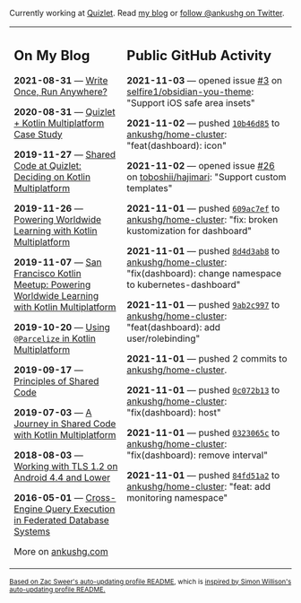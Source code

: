 Currently working at [Quizlet](https://quizlet.com/). Read [my blog](https://ankushg.com/) or [follow @ankushg on Twitter](https://twitter.com/ankushg).

<table><tr><td valign="top" width="40%">

## On My Blog
<!-- blog starts -->
**2021-08-31** — [Write Once, Run Anywhere?](https://ankushg.com/posts/write-once-run-anywhere-increment/)

**2020-08-31** — [Quizlet + Kotlin Multiplatform Case Study](https://ankushg.com/posts/quizlet-kotlin-multiplatform-case-study/)

**2019-11-27** — [Shared Code at Quizlet: Deciding on Kotlin Multiplatform](https://ankushg.com/posts/shared-code-kotlin-multiplatform/)

**2019-11-26** — [Powering Worldwide Learning with Kotlin Multiplatform](https://ankushg.com/speaking/droidcon-sf-2019)

**2019-11-07** — [San Francisco Kotlin Meetup: Powering Worldwide Learning with Kotlin Multiplatform](https://ankushg.com/speaking/sf-kotlin-meetup-2019)

**2019-10-20** — [Using `@Parcelize` in Kotlin Multiplatform](https://ankushg.com/posts/multiplatform-parcelize/)

**2019-09-17** — [Principles of Shared Code](https://ankushg.com/speaking/denver-startup-week-2019)

**2019-07-03** — [A Journey in Shared Code with Kotlin Multiplatform](https://ankushg.com/speaking/droidcon-berlin-2019)

**2018-08-03** — [Working with TLS 1.2 on Android 4.4 and Lower](https://ankushg.com/posts/tls-1.2-on-android/)

**2016-05-01** — [Cross-Engine Query Execution in Federated Database Systems](https://ankushg.com/projects/thesis)
<!-- blog ends -->
More on [ankushg.com](https://ankushg.com/)
</td><td valign="top" width="60%">

## Public GitHub Activity
<!-- githubActivity starts -->
**2021-11-03** — opened issue [#3](https://github.com/selfire1/obsidian-you-theme/issues/3) on [selfire1/obsidian-you-theme](https://api.github.com/repos/selfire1/obsidian-you-theme): "Support iOS safe area insets"

**2021-11-02** — pushed [`10b46d85`](https://github.com/ankushg/home-cluster/commit/10b46d852914669657f4296b230f30e48b478053) to [ankushg/home-cluster](https://api.github.com/repos/ankushg/home-cluster): "feat(dashboard): icon"

**2021-11-02** — opened issue [#26](https://github.com/toboshii/hajimari/issues/26) on [toboshii/hajimari](https://api.github.com/repos/toboshii/hajimari): "Support custom templates"

**2021-11-01** — pushed [`609ac7ef`](https://github.com/ankushg/home-cluster/commit/609ac7ef9b160091be3addadf0b3c642f6ada5a4) to [ankushg/home-cluster](https://api.github.com/repos/ankushg/home-cluster): "fix: broken kustomization for dashboard"

**2021-11-01** — pushed [`8d4d3ab8`](https://github.com/ankushg/home-cluster/commit/8d4d3ab84e952283e089dfa84fe73f10f72cd949) to [ankushg/home-cluster](https://api.github.com/repos/ankushg/home-cluster): "fix(dashboard): change namespace to kubernetes-dashboard"

**2021-11-01** — pushed [`9ab2c997`](https://github.com/ankushg/home-cluster/commit/9ab2c997e4552fb26e3a82910587d600e9fdc5ce) to [ankushg/home-cluster](https://api.github.com/repos/ankushg/home-cluster): "feat(dashboard): add user/rolebinding"

**2021-11-01** — pushed 2 commits to [ankushg/home-cluster](https://api.github.com/repos/ankushg/home-cluster).

**2021-11-01** — pushed [`0c072b13`](https://github.com/ankushg/home-cluster/commit/0c072b13c1f2e695411f7e5589d52c8b652d8e07) to [ankushg/home-cluster](https://api.github.com/repos/ankushg/home-cluster): "fix(dashboard): host"

**2021-11-01** — pushed [`0323065c`](https://github.com/ankushg/home-cluster/commit/0323065cf6a9183eaf21dfa06198d5f7454359e7) to [ankushg/home-cluster](https://api.github.com/repos/ankushg/home-cluster): "fix(dashboard): remove interval"

**2021-11-01** — pushed [`84fd51a2`](https://github.com/ankushg/home-cluster/commit/84fd51a27e918f393f9968d395176d82dc9aa65a) to [ankushg/home-cluster](https://api.github.com/repos/ankushg/home-cluster): "feat: add monitoring namespace"
<!-- githubActivity ends -->
</td></tr></table>

<sub><a href="https://github.com/ZacSweers/ZacSweers">Based on Zac Sweer's auto-updating profile README</a>, which is <a href="https://simonwillison.net/2020/Jul/10/self-updating-profile-readme/">inspired by Simon Willison's auto-updating profile README.</a></sub>